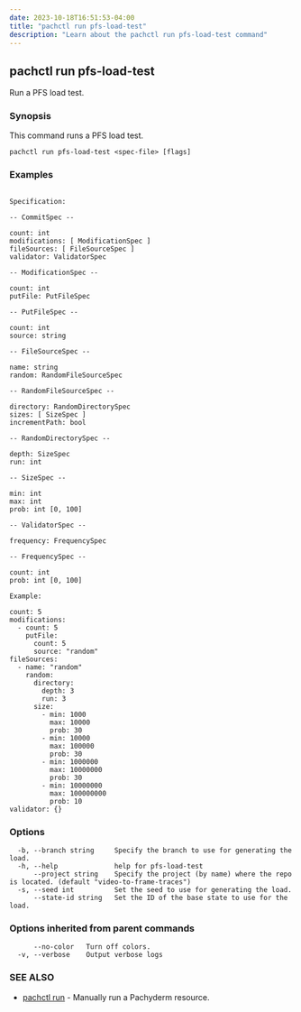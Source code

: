 ```yaml
---
date: 2023-10-18T16:51:53-04:00
title: "pachctl run pfs-load-test"
description: "Learn about the pachctl run pfs-load-test command"
---
```


## pachctl run pfs-load-test

Run a PFS load test.

### Synopsis

This command runs a PFS load test.

```
pachctl run pfs-load-test <spec-file> [flags]
```

### Examples

```

Specification:

-- CommitSpec --

count: int
modifications: [ ModificationSpec ]
fileSources: [ FileSourceSpec ]
validator: ValidatorSpec

-- ModificationSpec --

count: int
putFile: PutFileSpec

-- PutFileSpec --

count: int 
source: string

-- FileSourceSpec --

name: string 
random: RandomFileSourceSpec

-- RandomFileSourceSpec --

directory: RandomDirectorySpec
sizes: [ SizeSpec ]
incrementPath: bool

-- RandomDirectorySpec --

depth: SizeSpec 
run: int

-- SizeSpec --

min: int
max: int
prob: int [0, 100]

-- ValidatorSpec --

frequency: FrequencySpec

-- FrequencySpec --

count: int
prob: int [0, 100]

Example: 

count: 5
modifications:
  - count: 5
    putFile:
      count: 5
      source: "random"
fileSources:
  - name: "random"
    random:
      directory:
        depth: 3
        run: 3
      size:
        - min: 1000
          max: 10000
          prob: 30 
        - min: 10000
          max: 100000
          prob: 30 
        - min: 1000000
          max: 10000000
          prob: 30 
        - min: 10000000
          max: 100000000
          prob: 10 
validator: {}

```

### Options

```
  -b, --branch string     Specify the branch to use for generating the load.
  -h, --help              help for pfs-load-test
      --project string    Specify the project (by name) where the repo is located. (default "video-to-frame-traces")
  -s, --seed int          Set the seed to use for generating the load.
      --state-id string   Set the ID of the base state to use for the load.
```

### Options inherited from parent commands

```
      --no-color   Turn off colors.
  -v, --verbose    Output verbose logs
```

### SEE ALSO

* [pachctl run](../pachctl_run)	 - Manually run a Pachyderm resource.

